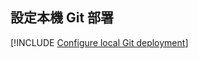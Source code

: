 ## <a name="configure-local-git-deployment"></a>設定本機 Git 部署

[!INCLUDE [Configure local Git deployment](app-service-web-configure-local-git-no-h.md)]
